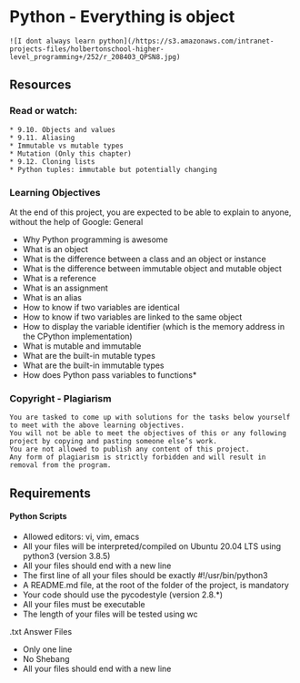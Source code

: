 
# Python - Everything is object
    ![I dont always learn python](/https://s3.amazonaws.com/intranet-projects-files/holbertonschool-higher-level_programming+/252/r_208403_QPSN8.jpg)

## Resources

### Read or watch:

    * 9.10. Objects and values
    * 9.11. Aliasing
    * Immutable vs mutable types
    * Mutation (Only this chapter)
    * 9.12. Cloning lists
    * Python tuples: immutable but potentially changing

### Learning Objectives

At the end of this project, you are expected to be able to explain to anyone, without the help of Google:
General

   * Why Python programming is awesome
   * What is an object
   * What is the difference between a class and an object or instance
   * What is the difference between immutable object and mutable object
   * What is a reference
   * What is an assignment
   * What is an alias
   * How to know if two variables are identical
   * How to know if two variables are linked to the same object
   * How to display the variable identifier (which is the memory address in the CPython implementation)
   * What is mutable and immutable
   * What are the built-in mutable types
   * What are the built-in immutable types
   * How does Python pass variables to functions*

### Copyright - Plagiarism

    You are tasked to come up with solutions for the tasks below yourself to meet with the above learning objectives.
    You will not be able to meet the objectives of this or any following project by copying and pasting someone else’s work.
    You are not allowed to publish any content of this project.
    Any form of plagiarism is strictly forbidden and will result in removal from the program.

## Requirements
#### Python Scripts

   * Allowed editors: vi, vim, emacs
   * All your files will be interpreted/compiled on Ubuntu 20.04 LTS using python3 (version 3.8.5)
   * All your files should end with a new line
   * The first line of all your files should be exactly #!/usr/bin/python3
   * A README.md file, at the root of the folder of the project, is mandatory
   * Your code should use the pycodestyle (version 2.8.*)
   * All your files must be executable
   * The length of your files will be tested using wc

.txt Answer Files

   * Only one line
   * No Shebang
   * All your files should end with a new line
